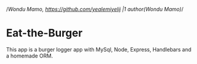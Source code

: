 /*Wondu Mamo, https://github.com/yealemiyelij |1 author(Wondu Mamo)*/
# Eat-the-Burger
This app is a burger logger app with MySql, Node, Express, Handlebars and a homemade ORM.

